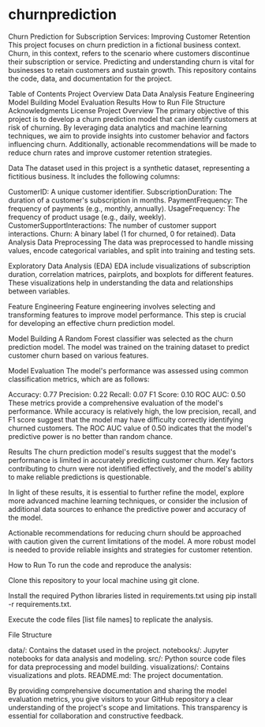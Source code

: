 # churnprediction
Churn Prediction for Subscription Services: Improving Customer Retention
This project focuses on churn prediction in a fictional business context. Churn, in this context, refers to the scenario where customers discontinue their subscription or service. Predicting and understanding churn is vital for businesses to retain customers and sustain growth. This repository contains the code, data, and documentation for the project.

Table of Contents
Project Overview
Data
Data Analysis
Feature Engineering
Model Building
Model Evaluation
Results
How to Run
File Structure
Acknowledgments
License
Project Overview
The primary objective of this project is to develop a churn prediction model that can identify customers at risk of churning. By leveraging data analytics and machine learning techniques, we aim to provide insights into customer behavior and factors influencing churn. Additionally, actionable recommendations will be made to reduce churn rates and improve customer retention strategies.

Data
The dataset used in this project is a synthetic dataset, representing a fictitious business. It includes the following columns:

CustomerID: A unique customer identifier.
SubscriptionDuration: The duration of a customer's subscription in months.
PaymentFrequency: The frequency of payments (e.g., monthly, annually).
UsageFrequency: The frequency of product usage (e.g., daily, weekly).
CustomerSupportInteractions: The number of customer support interactions.
Churn: A binary label (1 for churned, 0 for retained).
Data Analysis
Data Preprocessing
The data was preprocessed to handle missing values, encode categorical variables, and split into training and testing sets.

Exploratory Data Analysis (EDA)
EDA include visualizations of subscription duration, correlation matrices, pairplots, and boxplots for different features. These visualizations help in understanding the data and relationships between variables.

Feature Engineering
Feature engineering involves selecting and transforming features to improve model performance. This step is crucial for developing an effective churn prediction model.

Model Building
A Random Forest classifier was selected as the churn prediction model. The model was trained on the training dataset to predict customer churn based on various features.

Model Evaluation
The model's performance was assessed using common classification metrics, which are as follows:

Accuracy: 0.77
Precision: 0.22
Recall: 0.07
F1 Score: 0.10
ROC AUC: 0.50
These metrics provide a comprehensive evaluation of the model's performance. While accuracy is relatively high, the low precision, recall, and F1 score suggest that the model may have difficulty correctly identifying churned customers. The ROC AUC value of 0.50 indicates that the model's predictive power is no better than random chance.

Results
The churn prediction model's results suggest that the model's performance is limited in accurately predicting customer churn. Key factors contributing to churn were not identified effectively, and the model's ability to make reliable predictions is questionable.

In light of these results, it is essential to further refine the model, explore more advanced machine learning techniques, or consider the inclusion of additional data sources to enhance the predictive power and accuracy of the model.

Actionable recommendations for reducing churn should be approached with caution given the current limitations of the model. A more robust model is needed to provide reliable insights and strategies for customer retention.

How to Run
To run the code and reproduce the analysis:

Clone this repository to your local machine using git clone.

Install the required Python libraries listed in requirements.txt using pip install -r requirements.txt.

Execute the code files [list file names] to replicate the analysis.

File Structure

data/: Contains the dataset used in the project.
notebooks/: Jupyter notebooks for data analysis and modeling.
src/: Python source code files for data preprocessing and model building.
visualizations/: Contains visualizations and plots.
README.md: The project documentation.

By providing comprehensive documentation and sharing the model evaluation metrics, you give visitors to your GitHub repository a clear understanding of the project's scope and limitations. This transparency is essential for collaboration and constructive feedback.





